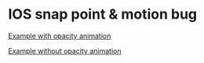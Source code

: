 # IOS snap point & motion bug

[Example with opacity animation](https://snap-point-isolation.corjen.now.sh/animate)

[Example without opacity animation](https://snap-point-isolation.corjen.now.sh/dont-animate)
